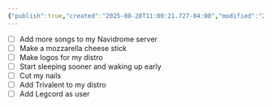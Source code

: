 ```yaml
---
{"publish":true,"created":"2025-08-28T11:00:21.727-04:00","modified":"2025-08-28T13:17:33.330-04:00","cssclasses":""}
---
```


- [ ] Add more songs to my Navidrome server
- [ ] Make a mozzarella cheese stick
- [ ] Make logos for my distro
- [ ] Start sleeping sooner and waking up early
- [ ] Cut my nails
- [ ] Add Trivalent to my distro
- [ ] Add Legcord as user